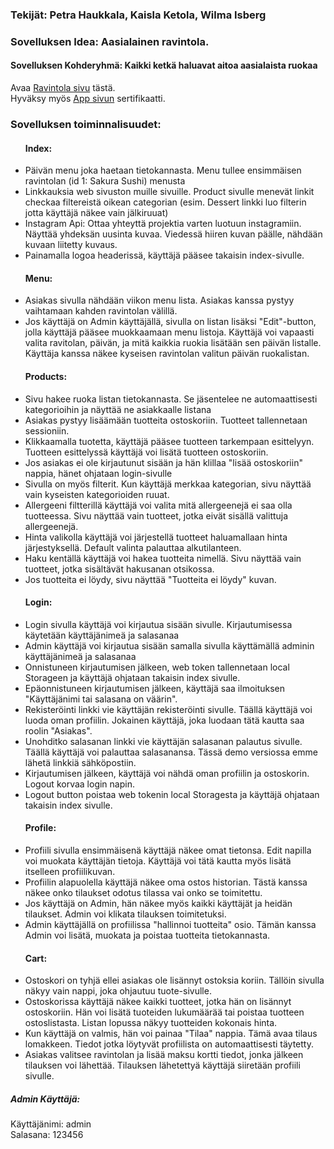 <h3>Tekijät: Petra Haukkala, Kaisla Ketola, Wilma Isberg</h3>

<h3>Sovelluksen Idea: Aasialainen ravintola.</h3> 

<h4>Sovelluksen Kohderyhmä: Kaikki ketkä haluavat aitoa aasialaista ruokaa</h4> 

Avaa [Ravintola sivu](https://users.metropolia.fi/~wilmais/web-projekti/HTML/index.html) tästä. <br>
Hyväksy myös [App sivun](https://10.120.32.75/app) sertifikaatti.

<h3>Sovelluksen toiminnalisuudet: </h3>

<ul>
  <h4>Index:</h4>
    <li>Päivän menu joka haetaan tietokannasta. Menu tullee ensimmäisen ravintolan (id 1: Sakura Sushi) menusta </li>
    <li>Linkkauksia web sivuston muille sivuille. Product sivulle menevät linkit checkaa filtereistä oikean categorian (esim. Dessert linkki luo filterin jotta käyttäjä näkee vain jälkiruuat)</li>
    <li>Instagram Api: Ottaa yhteyttä projektia varten luotuun instagramiin. Näyttää yhdeksän uusinta kuvaa. Viedessä hiiren kuvan päälle, nähdään kuvaan liitetty kuvaus.</li>
    <li>Painamalla logoa headerissä, käyttäjä pääsee takaisin index-sivulle.</li>
    
  <h4>Menu:</h4>
    <li>Asiakas sivulla nähdään viikon menu lista. Asiakas kanssa pystyy vaihtamaan kahden ravintolan välillä.</li>
    <li>Jos käyttäjä on Admin käyttäjällä, sivulla on listan lisäksi "Edit"-button, jolla käyttäjä pääsee muokkaamaan menu listoja. Käyttäjä voi vapaasti valita ravitolan, päivän, ja mitä kaikkia ruokia lisätään sen päivän listalle. Käyttäja kanssa näkee kyseisen ravintolan valitun päivän ruokalistan. </li>
    
  <h4>Products:</h4>
    <li>Sivu hakee ruoka listan tietokannasta. Se jäsentelee ne automaattisesti kategorioihin ja näyttää ne asiakkaalle listana</li>
    <li>Asiakas pystyy lisäämään tuotteita ostoskoriin. Tuotteet tallennetaan sessioniin. </li>
    <li>Klikkaamalla tuotetta, käyttäjä pääsee tuotteen tarkempaan esittelyyn. Tuotteen esittelyssä käyttäjä voi lisätä tuotteen ostoskoriin. </li>
    <li>Jos asiakas ei ole kirjautunut sisään ja hän klillaa "lisää ostoskoriin" nappia, hänet ohjataan login-sivulle</li>
    <li>Sivulla on myös filterit. Kun käyttäjä merkkaa kategorian, sivu näyttää vain kyseisten kategorioiden ruuat.</li>
    <li>Allergeeni filtterillä käyttäjä voi valita mitä allergeenejä ei saa olla tuotteessa. Sivu näyttää vain tuotteet, jotka eivät sisällä valittuja allergeenejä.</li>
    <li>Hinta valikolla käyttäjä voi järjestellä tuotteet haluamallaan hinta järjestyksellä. Default valinta palauttaa alkutilanteen.</li>
    <li>Haku kentällä käyttäjä voi hakea tuotteita nimellä. Sivu näyttää vain tuotteet, jotka sisältävät hakusanan otsikossa.</li>
    <li>Jos tuotteita ei löydy, sivu näyttää "Tuotteita ei löydy" kuvan.</li>

  <h4>Login:</h4>
    <li>Login sivulla käyttäjä voi kirjautua sisään sivulle. Kirjautumisessa käytetään käyttäjänimeä ja salasanaa</li>
    <li>Admin käyttäjä voi kirjautua sisään samalla sivulla käyttämällä adminin käyttäjänimeä ja salasanaa</li>
    <li>Onnistuneen kirjautumisen jälkeen, web token tallennetaan local Storageen ja käyttäjä ohjataan takaisin index sivulle.</li>
    <li>Epäonnistuneen kirjautumisen jälkeen, käyttäjä saa ilmoituksen "Käyttäjänimi tai salasana on väärin".</li>
    <li>Rekisteröinti linkki vie käyttäjän rekisteröinti sivulle. Täällä käyttäjä voi luoda oman profiilin. Jokainen käyttäjä, joka luodaan tätä kautta saa roolin "Asiakas".</li>
    <li>Unohditko salasanan linkki vie käyttäjän salasanan palautus sivulle. Täällä käyttäjä voi palauttaa salasanansa. Tässä demo versiossa emme lähetä linkkiä sähköpostiin.</li>
    <li>Kirjautumisen jälkeen, käyttäjä voi nähdä oman profiilin ja ostoskorin. Logout korvaa login napin.</li>
    <li>Logout button poistaa web tokenin local Storagesta ja käyttäjä ohjataan takaisin index sivulle.</li>

  <h4>Profile:</h4>
    <li>Profiili sivulla ensimmäisenä käyttäjä näkee omat tietonsa. Edit napilla voi muokata käyttäjän tietoja. Käyttäjä voi tätä kautta myös lisätä itselleen profiilikuvan.</li>
    <li>Profiilin alapuolella käyttäjä näkee oma ostos historian. Tästä kanssa näkee onko tilaukset odotus tilassa vai onko se toimitettu.</li>
    <li>Jos käyttäjä on Admin, hän näkee myös kaikki käyttäjät ja heidän tilaukset. Admin voi klikata tilauksen toimitetuksi.</li>
    <li>Admin käyttäjällä on profiilissa "hallinnoi tuotteita" osio. Tämän kanssa Admin voi lisätä, muokata ja poistaa tuotteita tietokannasta.</li>

  <h4>Cart:</h4>
    <li>Ostoskori on tyhjä ellei asiakas ole lisännyt ostoksia koriin. Tällöin sivulla näkyy vain nappi, joka ohjautuu tuote-sivulle.</li>
    <li>Ostoskorissa käyttäjä näkee kaikki tuotteet, jotka hän on lisännyt ostoskoriin. Hän voi lisätä tuoteiden lukumäärää tai poistaa tuotteen ostoslistasta. Listan lopussa näkyy tuotteiden kokonais hinta.</li>
    <li>Kun käyttäjä on valmis, hän voi painaa "Tilaa" nappia. Tämä avaa tilaus lomakkeen. Tiedot jotka löytyvät profiilista on automaattisesti täytetty. </li>
    <li>Asiakas valitsee ravintolan ja lisää maksu kortti tiedot, jonka jälkeen tilauksen voi lähettää. Tilauksen lähetettyä käyttäjä siiretään profiili sivulle.</li>
    

</ul>

<h5>Admin Käyttäjä: <br> </h5>
  <p>Käyttäjänimi: admin <br>
  Salasana: 123456 </p>
